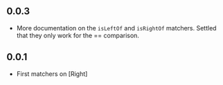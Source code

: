 ## 0.0.3

- More documentation on the `isLeftOf` and `isRightOf` matchers. Settled that they only work for the == comparison.

## 0.0.1

- First matchers on [Right]
